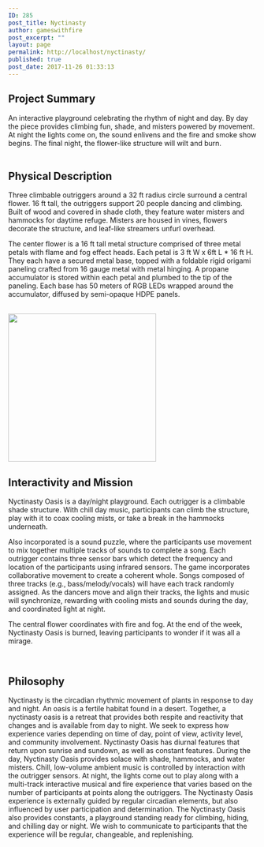 ```yaml
---
ID: 285
post_title: Nyctinasty
author: gameswithfire
post_excerpt: ""
layout: page
permalink: http://localhost/nyctinasty/
published: true
post_date: 2017-11-26 01:33:13
---
```

<h2>Project Summary</h2>
<div>An interactive playground celebrating the rhythm of night and day.  By day the piece provides climbing fun, shade, and misters powered by movement.  At night the lights come on, the sound enlivens and the fire and smoke show begins. The final night, the flower-like structure will wilt and burn.</div>
<br>
<h2>Physical Description</h2>
<p>Three climbable outriggers around a 32 ft radius circle surround a central flower.  16 ft tall, the outriggers support 20 people dancing and climbing.  Built of wood and covered in shade cloth, they feature water misters and hammocks for daytime refuge.  Misters are housed in vines, flowers decorate the structure, and leaf-like streamers unfurl overhead.</p>  
<p>The center flower is a 16 ft tall metal structure comprised of three metal petals with flame and fog effect heads.  Each petal is 3 ft W x 6ft L * 16 ft H. They each have a secured metal base, topped with a foldable rigid origami paneling crafted from 16 gauge metal with metal hinging.  A propane accumulator is stored within each petal and plumbed to the tip of the paneling.  Each base has 50 meters of RGB LEDs wrapped around the accumulator, diffused by semi-opaque HDPE panels. </p>
<br>
<img src="http://games-with-fire.com/wp-content/uploads/2017/11/outrigger-300x300.png" alt="" width="300" height="300" class="alignnone size-medium wp-image-315" />
</br>
<h2>Interactivity and Mission</h2>
<div>Nyctinasty Oasis is a day/night playground.  Each outrigger is a climbable shade structure.  With chill day music, participants can climb the structure, play with it to coax cooling mists, or take a break in the hammocks underneath.

Also incorporated is a sound puzzle, where the participants use movement to mix together multiple tracks of sounds to complete a song.  Each outrigger contains three sensor bars which detect the frequency and location of the participants using infrared sensors.  The game incorporates collaborative movement to create a coherent whole.  Songs composed of three tracks (e.g., bass/melody/vocals) will have each track randomly assigned.  As the dancers move and align their tracks, the lights and music will synchronize, rewarding with cooling mists and sounds during the day, and coordinated light at night.  

The central flower coordinates with fire and fog.  At the end of the week, Nyctinasty Oasis is burned, leaving participants to wonder if it was all a mirage.
</div>
</br>
<h2>Philosophy</h2>
<p>Nyctinasty is the circadian rhythmic movement of plants in response to day and night.  An oasis is a fertile habitat found in a desert.  Together, a nyctinasty oasis is a retreat that provides both respite and reactivity that changes and is available from day to night.  We seek to express how experience varies depending on time of day, point of view, activity level, and community involvement.  Nyctinasty Oasis has diurnal features that return upon sunrise and sundown, as well as constant features. During the day, Nyctinasty Oasis provides solace with shade, hammocks, and water misters.  Chill, low-volume ambient music is controlled by interaction with the outrigger sensors.  At night, the lights come out to play along with a multi-track interactive musical and fire experience that varies based on the number of participants at points along the outriggers.  The Nyctinasty Oasis experience is externally guided by regular circadian elements, but also influenced by user participation and determination.  The Nyctinasty Oasis also provides constants, a playground standing ready for climbing, hiding, and chilling day or night.  We wish to communicate to participants that the experience will be regular, changeable, and replenishing.</p>
</br>
